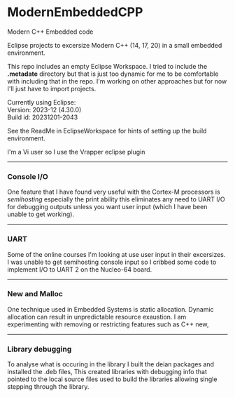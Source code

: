 # ModernEmbeddedCPP
Modern C++ Embedded code

Eclipse projects to excersize Modern C++ (14, 17, 20) in a small embedded environment.

This repo includes an empty Eclipse Workspace. I tried to include the **.metadate** directory
but that is just too dynamic for me to be comfortable with including that in the repo.
I'm working on other approaches but for now I'll just have to import projects. 

Currently using Eclipse:  
Version: 2023-12 (4.30.0)  
Build id: 20231201-2043  

See the ReadMe in EclipseWorkspace for hints of setting up the build environment.

I'm a Vi user so I use the Vrapper eclipse plugin

---
### Console I/O
One feature that I have found very useful with the Cortex-M processors is _semihosting_
especially the print ability this eliminates any need to UART I/O for debugging outputs
unless you want user input (which I have been unable to get working).

---
### UART
Some of the online courses I'm looking at use user input in their excersizes. I was unable to get semihosting console input so I cribbed some code to implement I/O to UART 2 on the Nucleo-64 board.

---
### New and Malloc
One technique used in Embedded Systems is static allocation. Dynamic allocation can result in
unpredictable resource exaustion. I am experimenting with removing or restricting features
such as C++ new,

---
### Library debugging
To analyse what is occuring in the library I built the deian packages and installed the .deb files, This created libraries with debugging info that pointed to the local source files used to build the libraries allowing single stepping through the library.

